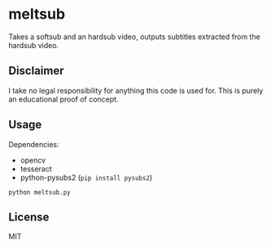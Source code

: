 # meltsub

Takes a softsub and an hardsub video, outputs subtitles extracted from the hardsub video.

## Disclaimer

I take no legal responsibility for anything this code is used for. This is purely an educational proof of concept.

## Usage

Dependencies:
* opencv
* tesseract
* python-pysubs2 (`pip install pysubs2`)

```shell
python meltsub.py
```

## License

MIT
